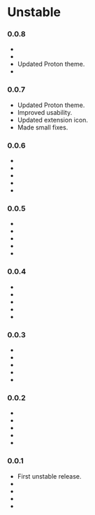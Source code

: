 # Unstable

### 0.0.8

- 
- 
- Updated Proton theme.
- 

### 0.0.7

- Updated Proton theme.
- Improved usability.
- Updated extension icon.
- Made small fixes.

### 0.0.6

- 
- 
- 
- 
- 

### 0.0.5

- 
- 
- 
- 
- 

### 0.0.4

- 
- 
- 
- 
- 

### 0.0.3

- 
- 
- 
- 
- 

### 0.0.2

- 
- 
- 
- 
- 

### 0.0.1

- First unstable release.
- 
- 
- 
- 
